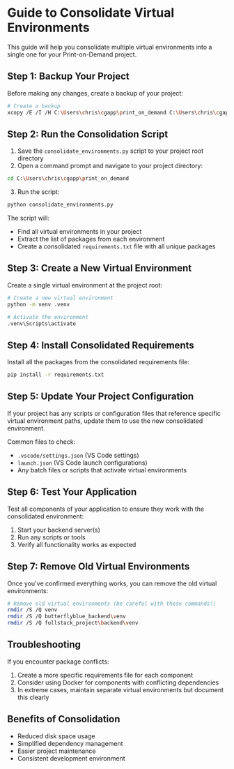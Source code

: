 # Guide to Consolidate Virtual Environments

This guide will help you consolidate multiple virtual environments into a single one for your Print-on-Demand project.

## Step 1: Backup Your Project

Before making any changes, create a backup of your project:

```bash
# Create a backup
xcopy /E /I /H C:\Users\chris\cgapp\print_on_demand C:\Users\chris\cgapp\print_on_demand_backup
```

## Step 2: Run the Consolidation Script

1. Save the `consolidate_environments.py` script to your project root directory
2. Open a command prompt and navigate to your project directory:

```bash
cd C:\Users\chris\cgapp\print_on_demand
```

3. Run the script:

```bash
python consolidate_environments.py
```

The script will:
- Find all virtual environments in your project
- Extract the list of packages from each environment
- Create a consolidated `requirements.txt` file with all unique packages

## Step 3: Create a New Virtual Environment

Create a single virtual environment at the project root:

```bash
# Create a new virtual environment
python -m venv .venv

# Activate the environment
.venv\Scripts\activate
```

## Step 4: Install Consolidated Requirements

Install all the packages from the consolidated requirements file:

```bash
pip install -r requirements.txt
```

## Step 5: Update Your Project Configuration

If your project has any scripts or configuration files that reference specific virtual environment paths, update them to use the new consolidated environment.

Common files to check:
- `.vscode/settings.json` (VS Code settings)
- `launch.json` (VS Code launch configurations)
- Any batch files or scripts that activate virtual environments

## Step 6: Test Your Application

Test all components of your application to ensure they work with the consolidated environment:

1. Start your backend server(s)
2. Run any scripts or tools
3. Verify all functionality works as expected

## Step 7: Remove Old Virtual Environments

Once you've confirmed everything works, you can remove the old virtual environments:

```bash
# Remove old virtual environments (be careful with these commands!)
rmdir /S /Q venv
rmdir /S /Q butterflyblue_backend\venv
rmdir /S /Q fullstack_project\backend\venv
```

## Troubleshooting

If you encounter package conflicts:

1. Create a more specific requirements file for each component
2. Consider using Docker for components with conflicting dependencies
3. In extreme cases, maintain separate virtual environments but document this clearly

## Benefits of Consolidation

- Reduced disk space usage
- Simplified dependency management
- Easier project maintenance
- Consistent development environment